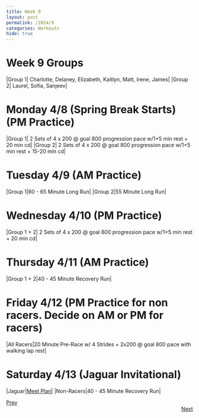 ```yaml
---
title: Week 9
layout: post
permalink: /2024/9
categories: Workouts
hide: true
---
```



# Week 9 Groups

|Group 1| Charlotte, Delaney, Elizabeth, Kaitlyn, Matt, Irene, James|
|Group 2| Laurel, Sofia, Sanjeev|

# Monday 4/8 (Spring Break Starts) (PM Practice)

|Group 1| 2 Sets of 4 x 200 @ goal 800 progression pace w/1+5 min rest + 20 min cd|
|Group 2| 2 Sets of 4 x 200 @ goal 800 progression pace w/1+5 min rest + 15-20 min cd|

# Tuesday 4/9 (AM Practice)

|Group 1|60 - 65 Minute Long Run|
|Group 2|55 Minute Long Run|

# Wednesday 4/10 (PM Practice)

|Group 1 + 2| 2 Sets of 4 x 200 @ goal 800 progression pace w/1+5 min rest + 20 min cd|

# Thursday 4/11 (AM Practice)

|Group 1 + 2|40 - 45 Minute Recovery Run|

# Friday 4/12 (PM Practice for non racers. Decide on AM or PM for racers)

|All Racers|20 Minute Pre-Race w/ 4 Strides + 2x200 @ goal 800 pace with walking lap rest|


# Saturday 4/13 (Jaguar Invitational)

|Jaguar|[Meet Plan]({{site.baseurl}}/2024/JI)|
|Non-Racers|40 - 45 Minute Recovery Run|

<div style="text-align: left"> <a href="{{site.baseurl}}/2024/8">Prev</a></div> 
<div style="text-align: right"> <a href="{{site.baseurl}}/2024/10">Next</a></div>